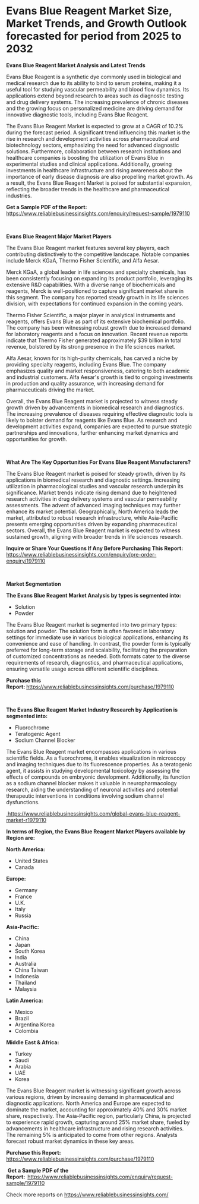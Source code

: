 <p><h1>Evans Blue Reagent Market Size, Market Trends, and Growth Outlook forecasted for period from 2025 to 2032</h1></p><p><strong>Evans Blue Reagent Market Analysis and Latest Trends</strong></p>
<p><p>Evans Blue Reagent is a synthetic dye commonly used in biological and medical research due to its ability to bind to serum proteins, making it a useful tool for studying vascular permeability and blood flow dynamics. Its applications extend beyond research to areas such as diagnostic testing and drug delivery systems. The increasing prevalence of chronic diseases and the growing focus on personalized medicine are driving demand for innovative diagnostic tools, including Evans Blue Reagent.</p><p>The Evans Blue Reagent Market is expected to grow at a CAGR of 10.2% during the forecast period. A significant trend influencing this market is the rise in research and development activities across pharmaceutical and biotechnology sectors, emphasizing the need for advanced diagnostic solutions. Furthermore, collaboration between research institutions and healthcare companies is boosting the utilization of Evans Blue in experimental studies and clinical applications. Additionally, growing investments in healthcare infrastructure and rising awareness about the importance of early disease diagnosis are also propelling market growth. As a result, the Evans Blue Reagent Market is poised for substantial expansion, reflecting the broader trends in the healthcare and pharmaceutical industries.</p></p>
<p><strong>Get a Sample PDF of the Report:&nbsp;</strong> <a href="https://www.reliablebusinessinsights.com/enquiry/request-sample/1979110?utm_campaign=1106&utm_medium=2&utm_source=Github&utm_content=ia&utm_term=15012025&utm_id=evans-blue-reagent">https://www.reliablebusinessinsights.com/enquiry/request-sample/1979110</a></p>
<p>&nbsp;</p>
<p><strong>Evans Blue Reagent Major Market Players</strong></p>
<p><p>The Evans Blue Reagent market features several key players, each contributing distinctively to the competitive landscape. Notable companies include Merck KGaA, Thermo Fisher Scientific, and Alfa Aesar.</p><p>Merck KGaA, a global leader in life sciences and specialty chemicals, has been consistently focusing on expanding its product portfolio, leveraging its extensive R&D capabilities. With a diverse range of biochemicals and reagents, Merck is well-positioned to capture significant market share in this segment. The company has reported steady growth in its life sciences division, with expectations for continued expansion in the coming years.</p><p>Thermo Fisher Scientific, a major player in analytical instruments and reagents, offers Evans Blue as part of its extensive biochemical portfolio. The company has been witnessing robust growth due to increased demand for laboratory reagents and a focus on innovation. Recent revenue reports indicate that Thermo Fisher generated approximately $39 billion in total revenue, bolstered by its strong presence in the life sciences market. </p><p>Alfa Aesar, known for its high-purity chemicals, has carved a niche by providing specialty reagents, including Evans Blue. The company emphasizes quality and market responsiveness, catering to both academic and industrial customers. Alfa Aesar's growth is tied to ongoing investments in production and quality assurance, with increasing demand for pharmaceuticals driving the market.</p><p>Overall, the Evans Blue Reagent market is projected to witness steady growth driven by advancements in biomedical research and diagnostics. The increasing prevalence of diseases requiring effective diagnostic tools is likely to bolster demand for reagents like Evans Blue. As research and development activities expand, companies are expected to pursue strategic partnerships and innovations, further enhancing market dynamics and opportunities for growth.</p></p>
<p>&nbsp;</p>
<p><strong>What Are The Key Opportunities For Evans Blue Reagent Manufacturers?</strong></p>
<p><p>The Evans Blue Reagent market is poised for steady growth, driven by its applications in biomedical research and diagnostic settings. Increasing utilization in pharmacological studies and vascular research underpin its significance. Market trends indicate rising demand due to heightened research activities in drug delivery systems and vascular permeability assessments. The advent of advanced imaging techniques may further enhance its market potential. Geographically, North America leads the market, attributed to robust research infrastructure, while Asia-Pacific presents emerging opportunities driven by expanding pharmaceutical sectors. Overall, the Evans Blue Reagent market is expected to witness sustained growth, aligning with broader trends in life sciences research.</p></p>
<p><strong>Inquire or Share Your Questions If Any Before Purchasing This Report:</strong> <a href="https://www.reliablebusinessinsights.com/enquiry/pre-order-enquiry/1979110?utm_campaign=1106&utm_medium=2&utm_source=Github&utm_content=ia&utm_term=15012025&utm_id=evans-blue-reagent">https://www.reliablebusinessinsights.com/enquiry/pre-order-enquiry/1979110</a></p>
<p>&nbsp;</p>
<p><strong>Market Segmentation</strong></p>
<p><strong>The Evans Blue Reagent Market Analysis by types is segmented into:</strong></p>
<p><ul><li>Solution</li><li>Powder</li></ul></p>
<p><p>The Evans Blue Reagent market is segmented into two primary types: solution and powder. The solution form is often favored in laboratory settings for immediate use in various biological applications, enhancing its convenience and ease of handling. In contrast, the powder form is typically preferred for long-term storage and scalability, facilitating the preparation of customized concentrations as needed. Both formats cater to the diverse requirements of research, diagnostics, and pharmaceutical applications, ensuring versatile usage across different scientific disciplines.</p></p>
<p><strong>Purchase this Report:&nbsp;</strong><a href="https://www.reliablebusinessinsights.com/purchase/1979110?utm_campaign=1106&utm_medium=2&utm_source=Github&utm_content=ia&utm_term=15012025&utm_id=evans-blue-reagent">https://www.reliablebusinessinsights.com/purchase/1979110</a></p>
<p>&nbsp;</p>
<p><strong>The Evans Blue Reagent Market Industry Research by Application is segmented into:</strong></p>
<p><ul><li>Fluorochrome</li><li>Teratogenic Agent</li><li>Sodium Channel Blocker</li></ul></p>
<p><p>The Evans Blue Reagent market encompasses applications in various scientific fields. As a fluorochrome, it enables visualization in microscopy and imaging techniques due to its fluorescence properties. As a teratogenic agent, it assists in studying developmental toxicology by assessing the effects of compounds on embryonic development. Additionally, its function as a sodium channel blocker makes it valuable in neuropharmacology research, aiding the understanding of neuronal activities and potential therapeutic interventions in conditions involving sodium channel dysfunctions.</p></p>
<p><a href="https://www.reliablebusinessinsights.com/global-evans-blue-reagent-market-r1979110?utm_campaign=1106&utm_medium=2&utm_source=Github&utm_content=ia&utm_term=15012025&utm_id=evans-blue-reagent">&nbsp;https://www.reliablebusinessinsights.com/global-evans-blue-reagent-market-r1979110</a></p>
<p><strong>In terms of Region, the Evans Blue Reagent Market Players available by Region are:</strong></p>
<p>
    <p> <strong> North America: </strong>
        <ul>
            <li>United States</li>
            <li>Canada</li>
        </ul>
        </p> 
    <p> <strong> Europe: </strong>
        <ul>
            <li>Germany</li>
            <li>France</li>
            <li>U.K.</li>
            <li>Italy</li>
            <li>Russia</li>
        </ul>
        </p> 
    <p> <strong> Asia-Pacific: </strong>
        <ul>
            <li>China</li>
            <li>Japan</li>
            <li>South Korea</li>
            <li>India</li>
            <li>Australia</li>
            <li>China Taiwan</li>
            <li>Indonesia</li>
            <li>Thailand</li>
            <li>Malaysia</li>
        </ul>
        </p> 
    <p> <strong> Latin America: </strong>
        <ul>
            <li>Mexico</li>
            <li>Brazil</li>
            <li>Argentina Korea</li>
            <li>Colombia</li>
        </ul>
        </p> 
    <p> <strong> Middle East & Africa: </strong>
        <ul>
            <li>Turkey</li>
            <li>Saudi</li>
            <li>Arabia</li>
            <li>UAE</li>
            <li>Korea</li>
        </ul>
    </p>
    </p>
<p><p>The Evans Blue Reagent market is witnessing significant growth across various regions, driven by increasing demand in pharmaceutical and diagnostic applications. North America and Europe are expected to dominate the market, accounting for approximately 40% and 30% market share, respectively. The Asia-Pacific region, particularly China, is projected to experience rapid growth, capturing around 25% market share, fueled by advancements in healthcare infrastructure and rising research activities. The remaining 5% is anticipated to come from other regions. Analysts forecast robust market dynamics in these key areas.</p></p>
<p><strong>Purchase this Report: </strong><a href="https://www.reliablebusinessinsights.com/purchase/1979110?utm_campaign=1106&utm_medium=2&utm_source=Github&utm_content=ia&utm_term=15012025&utm_id=evans-blue-reagent">https://www.reliablebusinessinsights.com/purchase/1979110</a></p>
<p>&nbsp;<strong>Get a Sample PDF of the Report:&nbsp;&nbsp;</strong><a href="https://www.reliablebusinessinsights.com/enquiry/request-sample/1979110?utm_campaign=1106&utm_medium=2&utm_source=Github&utm_content=ia&utm_term=15012025&utm_id=evans-blue-reagent">https://www.reliablebusinessinsights.com/enquiry/request-sample/1979110</a></p>
<p><strong></strong></p>
<p>Check more reports on <a href="https://www.reliablebusinessinsights.com/?utm_campaign=1106&utm_medium=2&utm_source=Github&utm_content=ia&utm_term=15012025&utm_id=evans-blue-reagent">https://www.reliablebusinessinsights.com/</a></p>